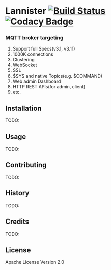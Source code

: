 # Lannister [![Build Status](https://travis-ci.org/anyflow/lannister.svg?branch=master)](https://travis-ci.org/anyflow/lannister) [![Codacy Badge](https://api.codacy.com/project/badge/Grade/8d72feca76504d89a9846beecbbbc34b)](https://www.codacy.com/app/anyflow/lannister?utm_source=github.com&amp;utm_medium=referral&amp;utm_content=anyflow/lannister&amp;utm_campaign=Badge_Grade)

### MQTT broker targeting

1. Support full Specs(v3.1, v3.11)
2. 1000K connections
3. Clustering
4. WebSocket
5. SSL
6. $SYS and native Topics(e.g. $COMMAND)
7. Web admin Dashboard
8. HTTP REST APIs(for admin, client)
9. etc.

## Installation
TODO:

## Usage
TODO:

## Contributing
TODO:

## History
TODO:

## Credits
TODO:

## License
Apache License Version 2.0                    

